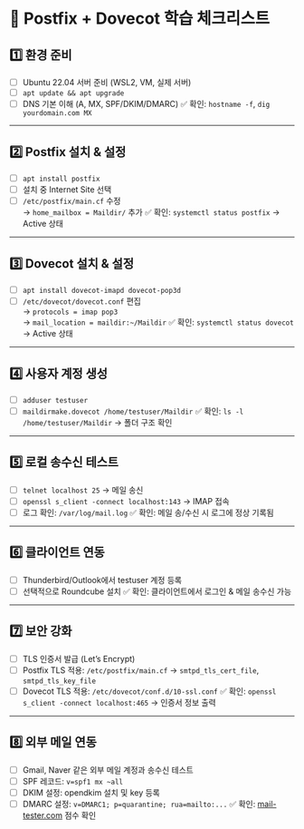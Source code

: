 # 📌 Postfix + Dovecot 학습 체크리스트

## 1️⃣ 환경 준비
- [ ] Ubuntu 22.04 서버 준비 (WSL2, VM, 실제 서버)
- [ ] `apt update && apt upgrade`
- [ ] DNS 기본 이해 (A, MX, SPF/DKIM/DMARC)
✅ 확인: `hostname -f`, `dig yourdomain.com MX`

---

## 2️⃣ Postfix 설치 & 설정
- [ ] `apt install postfix`
- [ ] 설치 중 Internet Site 선택
- [ ] `/etc/postfix/main.cf` 수정  
  → `home_mailbox = Maildir/` 추가
✅ 확인: `systemctl status postfix` → Active 상태

---

## 3️⃣ Dovecot 설치 & 설정
- [ ] `apt install dovecot-imapd dovecot-pop3d`
- [ ] `/etc/dovecot/dovecot.conf` 편집  
  → `protocols = imap pop3`  
  → `mail_location = maildir:~/Maildir`
✅ 확인: `systemctl status dovecot` → Active 상태

---

## 4️⃣ 사용자 계정 생성
- [ ] `adduser testuser`
- [ ] `maildirmake.dovecot /home/testuser/Maildir`
✅ 확인: `ls -l /home/testuser/Maildir` → 폴더 구조 확인

---

## 5️⃣ 로컬 송수신 테스트
- [ ] `telnet localhost 25` → 메일 송신
- [ ] `openssl s_client -connect localhost:143` → IMAP 접속
- [ ] 로그 확인: `/var/log/mail.log`
✅ 확인: 메일 송/수신 시 로그에 정상 기록됨

---

## 6️⃣ 클라이언트 연동
- [ ] Thunderbird/Outlook에서 testuser 계정 등록
- [ ] 선택적으로 Roundcube 설치
✅ 확인: 클라이언트에서 로그인 & 메일 송수신 가능

---

## 7️⃣ 보안 강화
- [ ] TLS 인증서 발급 (Let’s Encrypt)
- [ ] Postfix TLS 적용: `/etc/postfix/main.cf` → `smtpd_tls_cert_file`, `smtpd_tls_key_file`
- [ ] Dovecot TLS 적용: `/etc/dovecot/conf.d/10-ssl.conf`
✅ 확인: `openssl s_client -connect localhost:465` → 인증서 정보 출력

---

## 8️⃣ 외부 메일 연동
- [ ] Gmail, Naver 같은 외부 메일 계정과 송수신 테스트
- [ ] SPF 레코드: `v=spf1 mx ~all`
- [ ] DKIM 설정: opendkim 설치 및 key 등록
- [ ] DMARC 설정: `v=DMARC1; p=quarantine; rua=mailto:...`
✅ 확인: [mail-tester.com](https://www.mail-tester.com) 점수 확인

